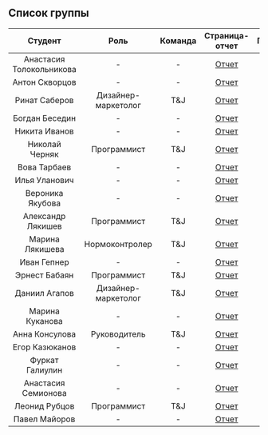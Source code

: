 
## Список группы

| Студент | Роль | Команда | Страница-отчет | Проект | Лаб 1 | Лаб 2 | Лаб 3 |
| :---:   | :-:  |   :-:   |     :-:        |  :-:   |  :-:  |   :-: |   :-: |
| Анастасия Толокольникова | - | - | [Отчет]() | - | - | - | - |
| Антон Скворцов | - | - | [Отчет]() | - | - | - | - |
| Ринат Саберов | Дизайнер-маркетолог | T&J | [Отчет]() | - | - | - | - |
| Богдан Беседин | - | - | [Отчет]() | - | - | - | - |
| Никита Иванов | - | - | [Отчет]() | - | - | - | - |
| Николай Черняк | Программист | T&J | [Отчет]() | - | - | - | - |
| Вова Тарбаев | - | - | [Отчет]() | - | - | - | - |
| Илья Уланович | - | - | [Отчет]() | - | - | - | - |
| Вероника Якубова | - | - | [Отчет]() | - | - | - | - |
| Александр Лякишев | Программист | T&J | [Отчет]() | - | - | - | - |
| Марина Лякишева | Нормоконтролер | T&J | [Отчет]() | - | - | - | - |
| Иван Гепнер | - | - | [Отчет]() | - | - | - | - |
| Эрнест Бабаян | Программист | T&J | [Отчет]() | - | - | - | - |
| Даниил Агапов | Дизайнер-маркетолог | T&J | [Отчет]() | - | - | - | - |
| Марина Куканова | - | - | [Отчет]() | - | - | - | - |
| Анна Консулова | Руководитель | T&J | [Отчет]() | - | - | - | - |
| Егор Казюканов | - | - | [Отчет]() | - | - | - | - |
| Фуркат Галиулин | - | - | [Отчет]() | - | - | - | - |
| Анастасия Семионова | - | - | [Отчет]() | - | - | - | - |
| Леонид Рубцов | Программист | T&J | [Отчет]() | - | - | - | - |
| Павел Майоров | - | - | [Отчет]() | - | - | - | - |